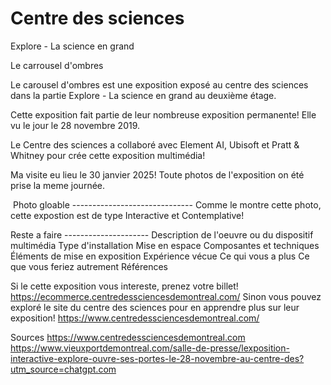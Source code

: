 # **Centre des sciences**

Explore - La science en grand

Le carrousel d'ombres

Le carousel d'ombres est une exposition exposé au centre des sciences dans la partie Explore - La science en grand au deuxième étage.


Cette exposition fait partie de leur nombreuse exposition permanente! Elle vu le jour le 28 novembre 2019.

Le Centre des sciences a collaboré avec Element AI, Ubisoft et Pratt & Whitney pour crée cette exposition multimédia!

Ma visite eu lieu le 30 janvier 2025! Toute photos de l'exposition on été prise la meme journée.







<img src="./medias/photo.webp" width="0" height="0"/> Photo gloable ------------------------------
Comme le montre cette photo, cette expostion est de type Interactive et Contemplative!





Reste a faire ---------------------
Description de l'oeuvre ou du 
dispositif multimédia
 Type d'installation
 Mise en espace
 Composantes et techniques
 Éléments de mise en exposition
 Expérience vécue 
Ce qui vous a plus
 Ce que vous feriez autrement
 Références










Si le cette exposition vous intereste, prenez votre billet! https://ecommerce.centredessciencesdemontreal.com/
Sinon vous pouvez exploré le site du centre des sciences pour en apprendre plus sur leur exposition! https://www.centredessciencesdemontreal.com/

Sources
https://www.centredessciencesdemontreal.com
https://www.vieuxportdemontreal.com/salle-de-presse/lexposition-interactive-explore-ouvre-ses-portes-le-28-novembre-au-centre-des?utm_source=chatgpt.com


